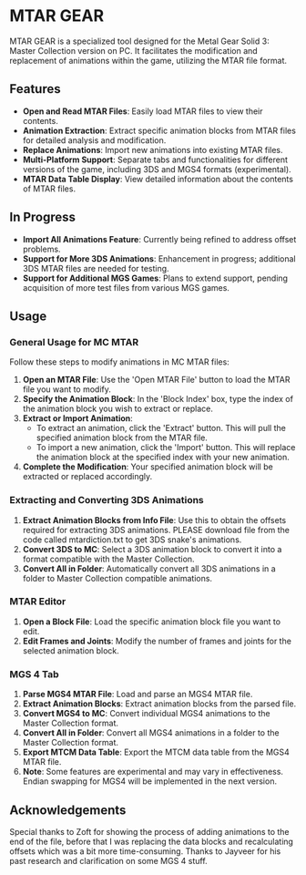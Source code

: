 # MTAR GEAR

MTAR GEAR is a specialized tool designed for the Metal Gear Solid 3: Master Collection version on PC. It facilitates the modification and replacement of animations within the game, utilizing the MTAR file format.

## Features

- **Open and Read MTAR Files**: Easily load MTAR files to view their contents.
- **Animation Extraction**: Extract specific animation blocks from MTAR files for detailed analysis and modification.
- **Replace Animations**: Import new animations into existing MTAR files.
- **Multi-Platform Support**: Separate tabs and functionalities for different versions of the game, including 3DS and MGS4 formats (experimental).
- **MTAR Data Table Display**: View detailed information about the contents of MTAR files.

## In Progress

- **Import All Animations Feature**: Currently being refined to address offset problems.
- **Support for More 3DS Animations**: Enhancement in progress; additional 3DS MTAR files are needed for testing.
- **Support for Additional MGS Games**: Plans to extend support, pending acquisition of more test files from various MGS games.

## Usage

### General Usage for MC MTAR
Follow these steps to modify animations in MC MTAR files:
1. **Open an MTAR File**: Use the 'Open MTAR File' button to load the MTAR file you want to modify.
2. **Specify the Animation Block**: In the 'Block Index' box, type the index of the animation block you wish to extract or replace.
3. **Extract or Import Animation**:
   - To extract an animation, click the 'Extract' button. This will pull the specified animation block from the MTAR file.
   - To import a new animation, click the 'Import' button. This will replace the animation block at the specified index with your new animation.
4. **Complete the Modification**: Your specified animation block will be extracted or replaced accordingly.

### Extracting and Converting 3DS Animations
1. **Extract Animation Blocks from Info File**: Use this to obtain the offsets required for extracting 3DS animations. PLEASE download file from the code called mtardiction.txt to get 3DS snake's animations.
2. **Convert 3DS to MC**: Select a 3DS animation block to convert it into a format compatible with the Master Collection.
3. **Convert All in Folder**: Automatically convert all 3DS animations in a folder to Master Collection compatible animations.

### MTAR Editor
1. **Open a Block File**: Load the specific animation block file you want to edit.
2. **Edit Frames and Joints**: Modify the number of frames and joints for the selected animation block.

### MGS 4 Tab
1. **Parse MGS4 MTAR File**: Load and parse an MGS4 MTAR file.
2. **Extract Animation Blocks**: Extract animation blocks from the parsed file.
3. **Convert MGS4 to MC**: Convert individual MGS4 animations to the Master Collection format.
4. **Convert All in Folder**: Convert all MGS4 animations in a folder to the Master Collection format.
5. **Export MTCM Data Table**: Export the MTCM data table from the MGS4 MTAR file.
6. **Note**: Some features are experimental and may vary in effectiveness. Endian swapping for MGS4 will be implemented in the next version.

## Acknowledgements

Special thanks to Zoft for showing the process of adding animations to the end of the file, before that I was replacing the data blocks and recalculating offsets which was a bit more time-consuming. Thanks to Jayveer for his past research and clarification on some MGS 4 stuff.
